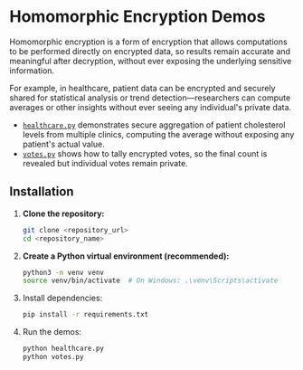 # Homomorphic Encryption Demos

Homomorphic encryption is a form of encryption that allows computations to be performed directly on encrypted data, so results remain accurate and meaningful after decryption, without ever exposing the underlying sensitive information.   

For example, in healthcare, patient data can be encrypted and securely shared for statistical analysis or trend detection—researchers can compute averages or other insights without ever seeing any individual's private data.

- [`healthcare.py`](healthcare.py) demonstrates secure aggregation of patient cholesterol levels from multiple clinics, computing the average without exposing any patient's actual value.
- [`votes.py`](votes.py) shows how to tally encrypted votes, so the final count is revealed but individual votes remain private.

## Installation

1. **Clone the repository:**
    ```bash
    git clone <repository_url>
    cd <repository_name>
    ```

 2. **Create a Python virtual environment (recommended):**
    ```bash
    python3 -m venv venv
    source venv/bin/activate  # On Windows: .\venv\Scripts\activate
    ```

3. Install dependencies:
   ```sh
   pip install -r requirements.txt
   ```
   
4. Run the demos:
   ```sh
   python healthcare.py
   python votes.py
   ```
